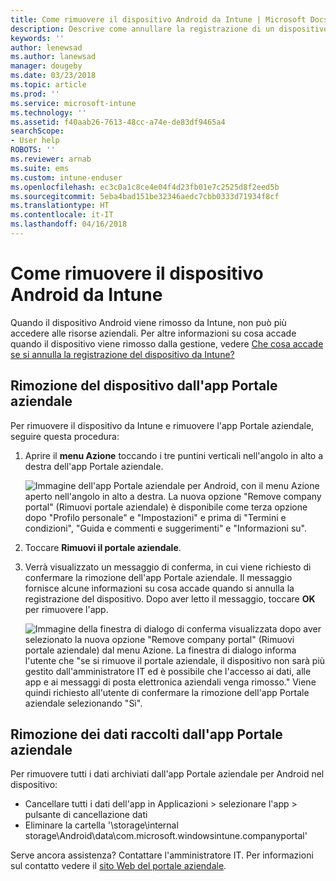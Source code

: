 ```yaml
---
title: Come rimuovere il dispositivo Android da Intune | Microsoft Docs
description: Descrive come annullare la registrazione di un dispositivo Android da Intune
keywords: ''
author: lenewsad
ms.author: lanewsad
manager: dougeby
ms.date: 03/23/2018
ms.topic: article
ms.prod: ''
ms.service: microsoft-intune
ms.technology: ''
ms.assetid: f40aab26-7613-48cc-a74e-de83df9465a4
searchScope:
- User help
ROBOTS: ''
ms.reviewer: arnab
ms.suite: ems
ms.custom: intune-enduser
ms.openlocfilehash: ec3c0a1c8ce4e04f4d23fb01e7c2525d8f2eed5b
ms.sourcegitcommit: 5eba4bad151be32346aedc7cbb0333d71934f8cf
ms.translationtype: HT
ms.contentlocale: it-IT
ms.lasthandoff: 04/16/2018
---
```

# <a name="how-to-remove-your-android-device-from-intune"></a>Come rimuovere il dispositivo Android da Intune

Quando il dispositivo Android viene rimosso da Intune, non può più accedere alle risorse aziendali.  Per altre informazioni su cosa accade quando il dispositivo viene rimosso dalla gestione, vedere [Che cosa accade se si annulla la registrazione del dispositivo da Intune?](what-happens-if-you-unenroll-your-device-from-intune-android.md)

## <a name="removing-the-device-from-the-company-portal-app"></a>Rimozione del dispositivo dall'app Portale aziendale

Per rimuovere il dispositivo da Intune e rimuovere l'app Portale aziendale, seguire questa procedura:

1. Aprire il **menu Azione** toccando i tre puntini verticali nell'angolo in alto a destra dell'app Portale aziendale.

   ![Immagine dell'app Portale aziendale per Android, con il menu Azione aperto nell'angolo in alto a destra. La nuova opzione "Remove company portal" (Rimuovi portale aziendale) è disponibile come terza opzione dopo "Profilo personale" e "Impostazioni" e prima di "Termini e condizioni", "Guida e commenti e suggerimenti" e "Informazioni su".](./media/android_remove_cp_menu_action_after_1705.png)

2. Toccare **Rimuovi il portale aziendale**.

3. Verrà visualizzato un messaggio di conferma, in cui viene richiesto di confermare la rimozione dell'app Portale aziendale. Il messaggio fornisce alcune informazioni su cosa accade quando si annulla la registrazione del dispositivo. Dopo aver letto il messaggio, toccare **OK** per rimuovere l'app.

   ![Immagine della finestra di dialogo di conferma visualizzata dopo aver selezionato la nuova opzione "Remove company portal" (Rimuovi portale aziendale) dal menu Azione. La finestra di dialogo informa l'utente che "se si rimuove il portale aziendale, il dispositivo non sarà più gestito dall'amministratore IT ed è possibile che l'accesso ai dati, alle app e ai messaggi di posta elettronica aziendali venga rimosso." Viene quindi richiesto all'utente di confermare la rimozione dell'app Portale aziendale selezionando "Sì".](./media/android_remove_cp_menu_confirmation_after_1705.png)

## <a name="removing-data-collected-by-the-company-portal-app"></a>Rimozione dei dati raccolti dall'app Portale aziendale

Per rimuovere tutti i dati archiviati dall'app Portale aziendale per Android nel dispositivo:

-   Cancellare tutti i dati dell'app in Applicazioni > selezionare l'app > pulsante di cancellazione dati
-   Eliminare la cartella '\storage\internal storage\Android\data\com.microsoft.windowsintune.companyportal'

Serve ancora assistenza? Contattare l'amministratore IT. Per informazioni sul contatto vedere il [sito Web del portale aziendale](https://portal.manage.microsoft.com#HelpDeskDialog).
